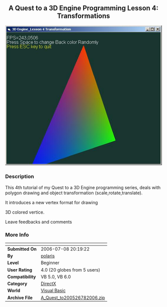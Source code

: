 ﻿<div align="center">

## A Quest to a 3D Engine Programming Lesson 4: Transformations

<img src="PIC2006782143225425.JPG">
</div>

### Description

This 4th tutorial of my Quest to a 3D Engine programming series, deals with polygon drawing and object transformation (scale,rotate,translate).

It introduces a new vertex format for drawing

3D colored vertice.

Leave feedbacks and comments
 
### More Info
 


<span>             |<span>
---                |---
**Submitted On**   |2006-07-08 20:19:22
**By**             |[polaris](https://github.com/Planet-Source-Code/PSCIndex/blob/master/ByAuthor/polaris.md)
**Level**          |Beginner
**User Rating**    |4.0 (20 globes from 5 users)
**Compatibility**  |VB 5\.0, VB 6\.0
**Category**       |[DirectX](https://github.com/Planet-Source-Code/PSCIndex/blob/master/ByCategory/directx__1-44.md)
**World**          |[Visual Basic](https://github.com/Planet-Source-Code/PSCIndex/blob/master/ByWorld/visual-basic.md)
**Archive File**   |[A\_Quest\_to200526782006\.zip](https://github.com/Planet-Source-Code/polaris-a-quest-to-a-3d-engine-programming-lesson-4-transformations__1-65901/archive/master.zip)








